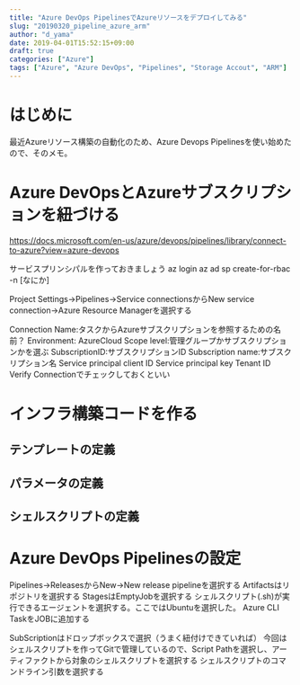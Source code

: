 ```yaml
---
title: "Azure DevOps PipelinesでAzureリソースをデプロイしてみる"
slug: "20190320_pipeline_azure_arm"
author: "d_yama"
date: 2019-04-01T15:52:15+09:00
draft: true
categories: ["Azure"]
tags: ["Azure", "Azure DevOps", "Pipelines", "Storage Accout", "ARM"]
---
```


# はじめに
最近Azureリソース構築の自動化のため、Azure Devops Pipelinesを使い始めたので、そのメモ。

# Azure DevOpsとAzureサブスクリプションを紐づける
https://docs.microsoft.com/en-us/azure/devops/pipelines/library/connect-to-azure?view=azure-devops

サービスプリンシパルを作っておきましょう
az login
az ad sp create-for-rbac -n [なにか]

Project Settings→Pipelines→Service connectionsからNew service connection→Azure Resource Managerを選択する

Connection Name:タスクからAzureサブスクリプションを参照するための名前？
Environment: AzureCloud
Scope level:管理グループかサブスクリプションかを選ぶ
SubscriptionID:サブスクリプションID
Subscription name:サブスクリプション名
Service principal client ID
Service principal key
Tenant ID
Verify Connectionでチェックしておくといい

# インフラ構築コードを作る
## テンプレートの定義
## パラメータの定義
## シェルスクリプトの定義

# Azure DevOps Pipelinesの設定
Pipelines→ReleasesからNew→New release pipelineを選択する
Artifactsはリポジトリを選択する
StagesはEmptyJobを選択する
シェルスクリプト(.sh)が実行できるエージェントを選択する。ここではUbuntuを選択した。
Azure CLI TaskをJOBに追加する

SubScriptionはドロップボックスで選択（うまく紐付けできていれば）
今回はシェルスクリプトを作ってGitで管理しているので、Script Pathを選択し、アーティファクトから対象のシェルスクリプトを選択する
シェルスクリプトのコマンドライン引数を選択する
